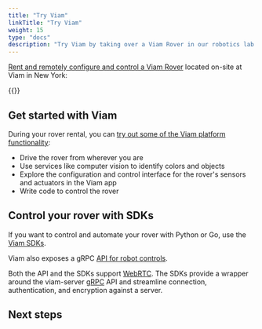 ```yaml
---
title: "Try Viam"
linkTitle: "Try Viam"
weight: 15
type: "docs"
description: "Try Viam by taking over a Viam Rover in our robotics lab for 15 minutes."
---
```


[Rent and remotely configure and control a Viam Rover](https://app.viam.com/try) located on-site at Viam in New York:

{{<gif webm_src="img/rover-reservation.webm" mp4_src="img/rover-reservation.mp4" alt="Rover reservation management page" max-width="1000px">}}

## Get started with Viam

During your rover rental, you can [try out some of the Viam platform functionality](try-viam-tutorial/):

- Drive the rover from wherever you are
- Use services like computer vision to identify colors and objects
- Explore the configuration and control interface for the rover's sensors and actuators in the Viam app
- Write code to control the rover

## Control your rover with SDKs

If you want to control and automate your rover with Python or Go, use the [Viam SDKs](/program/sdk-as-client).

Viam also exposes a gRPC [API for robot controls](https://github.com/viamrobotics/api).

Both the API and the SDKs support [WebRTC](https://webrtcforthecurious.com/).
The SDKs provide a wrapper around the viam-server [gRPC](https://grpc.io/) API and streamline connection, authentication, and encryption against a server.

## Next steps

